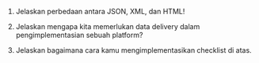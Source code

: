 1. Jelaskan perbedaan antara JSON, XML, dan HTML!

2. Jelaskan mengapa kita memerlukan data delivery dalam pengimplementasian sebuah platform?

3. Jelaskan bagaimana cara kamu mengimplementasikan checklist di atas.